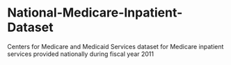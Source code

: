 # National-Medicare-Inpatient-Dataset
Centers for Medicare and Medicaid Services dataset for Medicare inpatient services provided nationally during fiscal year 2011
